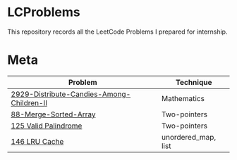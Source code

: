 # LCProblems
This repository records all the LeetCode Problems I prepared for internship.


# Meta
| Problem | Technique |
|---------|-----------|
| [2929-Distribute-Candies-Among-Children-II](Meta/2929%20Distribute%20Candies%20Among%20Children%20II.md) | Mathematics  |
| [88-Merge-Sorted-Array](Meta/88%20Merge%20Sorted%20Array.md) | Two-pointers |
| [125 Valid Palindrome](Meta/125%20Valid%20Palindrome.md) | Two-pointers |
| [146 LRU Cache](Meta/146%20LRU%20Cache.md)| unordered_map, list |

